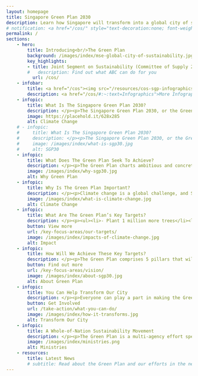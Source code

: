 ```yaml
---
layout: homepage
title: Singapore Green Plan 2030
description: Learn how Singapore will transform into a global city of sustainability with the Singapore Green Plan 2030. 
# notification: <a href="/cos/" style="text-decoration:none; font-weight:bold">Click here to access materials about the Joint Segment on Sustainability (Committee of Supply 2021)</a>
permalink: /
sections:
    - hero:
        title: Introducing<br/>The Green Plan
        background: /images/index/mse-global-city-of-sustainability.jpg
        key_highlights:
        - title: Joint Segment on Sustainability (Committee of Supply 2021)
        #   description: Find out what ABC can do for you
          url: /cos/
    - infobar:
        title: <a href="/cos"><img src="/resources/cos-sgp-infographics.png"></a>
        description: <a href="/cos/#:~:text=Infographics">More Infographics</a>
    - infopic:
        title: What Is The Singapore Green Plan 2030?
        description: </p><p>The Singapore Green Plan 2030, or the Green Plan, is a whole-of-nation movement to advance Singapore’s national agenda on sustainable development.</p><figure class="mse-infopic-media-right is-16by9"><iframe width="560" height="315" src="https://www.youtube.com/embed/oNFeOl7pW9s?rel=0&autoplay=1&mute=1&enablejsapi=1" frameborder="0" allow="accelerometer; autoplay; clipboard-write; encrypted-media; gyroscope; picture-in-picture" allowfullscreen></iframe></figure><p class="mse-none">
        image: https://placehold.it/628x285
        alt: Climate Change
    # - infopic:
    #     title: What Is The Singapore Green Plan 2030?
    #     description: </p><p>The Singapore Green Plan 2030, or the Green Plan, is our ambitious national plan and commitment to sustainability strategies over the next 10 years.</p><img class="mse-infopic-media-left" src="/images/index/what-is-sgp30.jpg" alt="SGP30" /><p class="mse-none">
    #     image: /images/index/what-is-sgp30.jpg
    #     alt: SGP30
    - infopic:
        title: What Does The Green Plan Seek To Achieve?
        description: </p><p>The Green Plan charts ambitious and concrete targets over the next 10 years, strengthening Singapore’s commitments under the UN’s 2030 Sustainable Development Agenda and Paris Agreement, and positioning us to achieve our long-term net zero emissions aspiration as soon as viable.</p><img class="mse-infopic-media-left" src="/images/index/why-sgp30.jpg" alt="Why Green Plan" /><p class="mse-none">
        image: /images/index/why-sgp30.jpg
        alt: Why Green Plan
    - infopic:
        title: Why Is The Green Plan Important?
        description: </p><p>Climate change is a global challenge, and Singapore is taking firm actions to do our part to build a sustainable future.</p><img class="mse-infopic-media-right" src="/images/index/what-is-climate-change.jpg" alt="Climate Change" /><p class="mse-none">
        image: /images/index/what-is-climate-change.jpg
        alt: Climate Change
    - infopic:
        title: What Are The Green Plan’s Key Targets?
        description: </p><p><ul><li>- Plant 1 million more trees</li><li>- Quadruple solar energy deployment by 2025</li><li>- Reduce the waste sent to landfill by 30% by 2030 </li><li>- At least 20% of schools to be carbon neutral by 2030</li><li>- All newly registered cars to be cleaner-energy models from 2030</li></ul></p><img class="mse-infopic-media-left" src="/images/index/impacts-of-climate-change.jpg" alt="Impact" /><p class="mse-none">
        button: View more
        url: /key-focus-areas/our-targets/
        image: /images/index/impacts-of-climate-change.jpg
        alt: Impact
    - infopic:
        title: How Will We Achieve These Key Targets?
        description: </p><p>The Green Plan comprises 5 pillars that will influence all aspects of our lives:<ul><li>1. City in Nature</li><li>2. Energy Reset</li><li>3. Sustainable Living</li><li>4. Green Economy</li><li>5. Resilient Future</li></ul></p><img class="mse-infopic-media-right" src="/images/index/about-sgp30.jpg" alt="About Green Plan" /><p class="mse-none">
        button: Find out more
        url: /key-focus-areas/vision/
        image: /images/index/about-sgp30.jpg
        alt: About Green Plan
    - infopic:
        title: You Can Help Transform Our City
        description: </p><p>Everyone can play a part in making the Green Plan a reality. Let's build a greener and more liveable home together.</p><img class="mse-infopic-media-left" src="/images/index/how-it-transforms.jpg" alt="Transform Our City" /><p class="mse-none">
        button: Get Involved
        url: /take-action/what-you-can-do/
        image: /images/index/how-it-transforms.jpg
        alt: Transform Our City
    - infopic:
        title: A Whole-of-Nation Sustainability Movement
        description: </p><p>The Green Plan is a multi-agency effort spearheaded by five ministries:<ul><li>- Ministry of Education</li><li>- Ministry of National Development</li><li>- Ministry of Sustainability and the Environment</li><li>- Ministry of Trade and Industry</li><li>- Ministry of Transport</li></ul></p><img class="mse-infopic-media-right" src="/images/index/ministries.png" alt="Ministries" /><p class="mse-none">
        image: /images/index/ministries.png
        alt: Ministries
    - resources:
        title: Latest News
        # subtitle: Read about the Green Plan and our efforts in the news.
---
```


